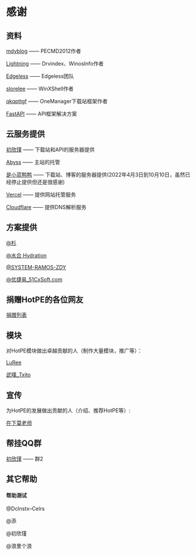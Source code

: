 # 感谢
## 资料
[mdyblog](http://bbs.wuyou.net/forum.php?mod=viewthread&tid=205402 "mdyblog") —— PECMD2012作者

[Lightning](http://bbs.c3.wuyou.net/home.php?mod=space&uid=757909)  —— Drvindex、WinosInfo作者

[Edgeless](https://github.com/EdgelessPE) —— Edgeless团队

[slorelee](https://github.com/slorelee) —— WinXShell作者

[qkqpttgf](https://github.com/qkqpttgf) —— OneManager下载站框架作者

[FastAPI](https://fastapi.tiangolo.com/zh/) —— API框架解决方案

## 云服务提供
[初欣瑾](https://myzwq.com/) —— 下载站和API的服务器提供

[Abyss](https://www.rsnocsi.cn/) —— 主站的托管

[是小蓝鸭鸭](https://space.bilibili.com/66954389) —— 下载站、博客的服务器提供(2022年4月3日到10月10日，虽然已经停止提供但还是很感谢)

[Vercel](https://vercel.com/) —— 提供网站托管服务

[Cloudflare](https://www.cloudflare.com/zh-cn/) —— 提供DNS解析服务

## 方案提供
[@杉](http://www.firpe.cn/)

[@水合 Hydration](https://github.com/hydrati)

[@SYSTEM-RAMOS-ZDY](https://space.bilibili.com/493998035)

[@优捷易_51CxSoft.com](https://www.51cxsoft.com/)

## 捐赠HotPE的各位网友
[捐赠列表](https://docs.hotpe.top/overview/donate.html)

## 模块

对HotPE模块做出卓越贡献的人（制作大量模块，推广等）：

[LuRee](https://space.bilibili.com/1362479852)

[武噗_Txito](https://www.bilibili.com/video/BV1Vi4y1f7UV)

## 宣传

为HotPE的发展做出贡献的人（介绍、推荐HotPE等）:

[在下莫老师](https://www.bilibili.com/video/BV1k5411176A)

## 帮挂QQ群

[初欣瑾](https://myzwq.com/) —— 群2

## 其它帮助

#### 帮助测试
@Dclnstx–Celrs

@添

@初欣瑾

@浪里个浪
